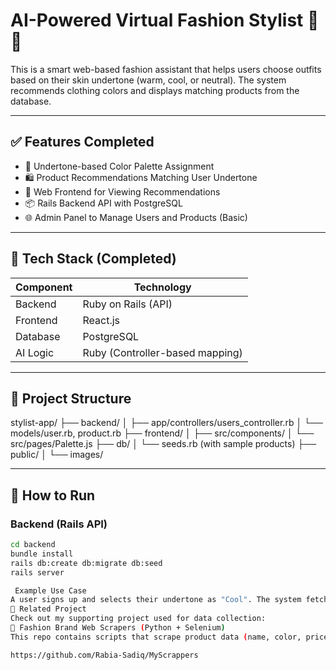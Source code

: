 # AI-Powered Virtual Fashion Stylist 👗🧠

This is a smart web-based fashion assistant that helps users choose outfits based on their skin undertone (warm, cool, or neutral). The system recommends clothing colors and displays matching products from the database.

---

## ✅ Features Completed

- 🎨 Undertone-based Color Palette Assignment
- 🛍️ Product Recommendations Matching User Undertone
- 🔗 Web Frontend for Viewing Recommendations
- 📦 Rails Backend API with PostgreSQL
- 🌐 Admin Panel to Manage Users and Products (Basic)

---

## 🧰 Tech Stack (Completed)

| Component   | Technology            |
|------------|------------------------|
| Backend    | Ruby on Rails (API)    |
| Frontend   | React.js               |
| Database   | PostgreSQL             |
| AI Logic   | Ruby (Controller-based mapping) |

---

## 📂 Project Structure

stylist-app/
├── backend/
│ ├── app/controllers/users_controller.rb
│ └── models/user.rb, product.rb
├── frontend/
│ ├── src/components/
│ └── src/pages/Palette.js
├── db/
│ └── seeds.rb (with sample products)
├── public/
│ └── images/


---

## 🧪 How to Run

### Backend (Rails API)
```bash
cd backend
bundle install
rails db:create db:migrate db:seed
rails server

 Example Use Case
A user signs up and selects their undertone as "Cool". The system fetches a matching color palette (e.g., sky blue, lavender) and displays products from the database in those shades.
🔗 Related Project
Check out my supporting project used for data collection:
📄 Fashion Brand Web Scrapers (Python + Selenium)
This repo contains scripts that scrape product data (name, color, price, image, and link) from different Pakistani fashion brand websites.

https://github.com/Rabia-Sadiq/MyScrappers
